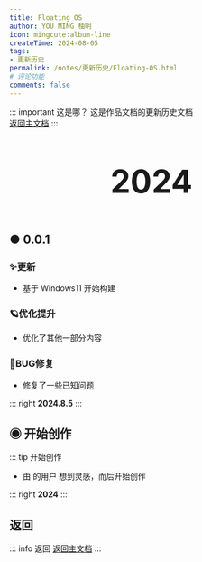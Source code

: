 ```yaml
---
title: Floating OS
author: YOU MING 柚明
icon: mingcute:album-line
createTime: 2024-08-05
tags:
- 更新历史
permalink: /notes/更新历史/Floating-OS.html
# 评论功能
comments: false
---
```


::: important 这是哪？
这是作品文档的更新历史文档  
[返回主文档](/notes/Floating-OS.html)
:::

<div style="text-align: center; ">
    <p style="font-size: 56px; font-weight: 650; margin-top: 60px">2024</p>
</div>


## ● 0.0.1 <Badge text="构建版" type="danger" />
### ✨更新

- 基于 Windows11 开始构建

### 🪐优化提升

- 优化了其他一部分内容

### 🐛BUG修复

- 修复了一些已知问题

::: right
**2024.8.5**
:::


## ◉ 开始创作
::: tip 开始创作
- 由 <Badge text="Youming 工作室" type="tip" /> 的用户 <Badge text="Afly-dream" type="info" /> 想到灵感，而后开始创作

::: right
**2024**
:::


## <Icon name="mingcute:back-line" color="currentColor" /> 返回
::: info 返回
[返回主文档](/notes/Floating-OS.html)
:::